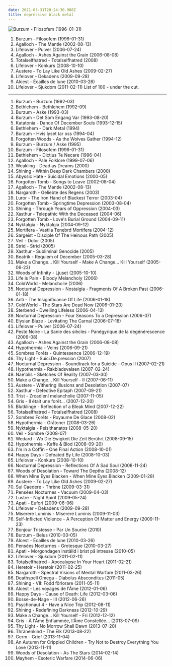 ```yaml
---
date: 2021-03-31T20:24:30.988Z
title: depressive black metal
---
```

![Burzum - Filosofem (1996-01-31)](http://coverartarchive.org/release/1ce9177c-62a0-4403-a7ee-7359026fcbf6/24337783733-500.jpg "Burzum - Filosofem (1996-01-31)")
1. <span title="#black_metal #ambient_black_metal">Burzum - Filosofem (1996-01-31)</span>
2. <span title="#folk_metal #doom_metal #black_metal #2002">Agalloch - The Mantle (2002-08-13)</span>
3. <span title="#black_metal #depressive_black_metal #depressive_rock #metal">Lifelover - Pulver (2006-07-24)</span>
4. <span title="#doom_metal #folk_metal #progressive_metal #atmospheric_metal #black_metal #2006">Agalloch - Ashes Against the Grain (2006-08-08)</span>
5. <span title="#black_metal #depressive_black_metal">Totalselfhatred - Totalselfhatred (2008)</span>
6. <span title="#black_metal #depressive_black_metal #depressive_rock #post_punk">Lifelover - Konkurs (2008-10-10)</span>
7. <span title="#depressive_black_metal #black_metal #atmospheric_black_metal #blackgaze">Austere - To Lay Like Old Ashes (2009-02-27)</span>
8. <span title="#depressive_black_metal #black_metal #depressive_rock">Lifelover - Dekadens (2009-09-28)</span>
9. <span title="#shoegaze #2010 #atmospheric_black_metal #post_rock #blackgaze">Alcest - Écailles de lune (2010-03-26)</span>
10. <span title="#black_metal #depressive_black_metal #post_punk #depressive_rock">Lifelover - Sjukdom (2011-02-11)</span>
List of 100 - under the cut.
<!-- more -->
-----
1. <span title="#black_metal">Burzum - Burzum (1992-03)</span>
2. <span title="#black_metal #female_fronted_metal #metal #depressive_black_metal #black_doom_metal #dark_metal #german_black_metal">Bethlehem - Bethlehem (1992-09)</span>
3. <span title="#black_metal">Burzum - Aske (1993-03)</span>
4. <span title="#black_metal">Burzum - Det Som Engang Var (1993-08-20)</span>
5. <span title="#doom_metal #death_doom_metal">Katatonia - Dance Of December Souls (1993-12-15)</span>
6. <span title="#doom_metal #black_metal #dark_metal #black_doom_metal #death_doom_metal">Bethlehem - Dark Metal (1994)</span>
7. <span title="#black_metal #ambient_black_metal">Burzum - Hvis lyset tar oss (1994-04)</span>
8. <span title="#black_metal #depressive_black_metal #true_norwegian_black_metal">Forgotten Woods - As the Wolves Gather (1994-12)</span>
9. <span title="#black_metal">Burzum - Burzum / Aske (1995)</span>
10. <span title="#black_metal #ambient_black_metal">Burzum - Filosofem (1996-01-31)</span>
11. <span title="#black_metal #dark_metal #depressive_black_metal #suicidal_black_metal">Bethlehem - Dictius Te Necare (1996-04)</span>
12. <span title="#folk_metal #doom_metal #black_metal">Agalloch - Pale Folklore (1999-07-06)</span>
13. <span title="#black_metal #atmospheric_black_metal">Weakling - Dead as Dreams (2000)</span>
14. <span title="#depressive_black_metal #black_metal">Shining - Within Deep Dark Chambers (2000)</span>
15. <span title="#black_metal #depressive_black_metal #suicidal_black_metal">Abyssic Hate - Suicidal Emotions (2000-05)</span>
16. <span title="#depressive_black_metal #suicidal_black_metal #black_metal #black_doom_metal #doom_metal">Forgotten Tomb - Songs to Leave (2002-08-04)</span>
17. <span title="#folk_metal #doom_metal #black_metal #2002">Agalloch - The Mantle (2002-08-13)</span>
18. <span title="#black_metal #depressive_black_metal #suicidal_black_metal">Nargaroth - Geliebte des Regens (2003)</span>
19. <span title="#black_metal #depressive_black_metal #2003 #german #suicidal_black_metal #dsbm #kvlt #i_will_play_this_song_after_killing_10_million_jews_with_a_blunt_knife #near_flawless_albums #tver_uzhniy #favorite_bm">Luror - The Iron Hand of Blackest Terror (2003-04)</span>
20. <span title="#black_metal #suicidal_black_metal #depressive_black_metal #black_doom_metal">Forgotten Tomb - Springtime Depression (2003-08-04)</span>
21. <span title="#black_metal #soundtrack_for_my_suicide #depressive_black_metal #dsbm">Shining - Through Years of Oppression (2004-03)</span>
22. <span title="#black_metal #depressive_black_metal">Xasthur - Telepathic With the Deceased (2004-06)</span>
23. <span title="#suicidal_black_metal #depressive_black_metal #black_metal">Forgotten Tomb - Love's Burial Ground (2004-09-11)</span>
24. <span title="#depressive_black_metal">Nyktalgia - Nyktalgia (2004-09-12)</span>
25. <span title="#depressive_black_metal #black_metal #suicidal_black_metal">Mortifera - Vastiia Tenebrd Mortifera (2004-12)</span>
26. <span title="#black_metal">Sargeist - Disciple Of The Heinous Path (2005)</span>
27. <span title="#atmospheric_black_metal #depressive_black_metal #black_metal #suicidal_black_metal">Veil - Dolor (2005)</span>
28. <span title="#black_metal #1994 #2007 #classic #norwegian #melodic_black_metal #atmospheric_black_metal #depressive_black_metal #malicious">Strid - Strid (2005)</span>
29. <span title="#black_metal #depressive_black_metal">Xasthur - Subliminal Genocide (2005)</span>
30. <span title="#black_metal #depressive_black_metal #doom_metal #black_doom_metal">Beatrik - Requiem of December (2005-03-28)</span>
31. <span title="#depressive_black_metal #black_metal #ambient #suicidal_black_metal #total_holocaust #known_albums">Make a Change... Kill Yourself - Make A Change... Kill Yourself (2005-06-23)</span>
32. <span title="#depressive_black_metal #dsbm #swedish_black_metal #worst_ever #excellent_streamability #free_complete_album_to_check_out">Woods of Infinity - Ljuset (2005-10-10)</span>
33. <span title="#depressive_black_metal #black_metal #sad #suicidal_black_metal #dsbm">Life is Pain - Bloody Melancholy (2006)</span>
34. <span title="#black_metal #depressive_black_metal">ColdWorld - Melancholie (2006)</span>
35. <span title="#black_metal #suicidal_black_metal #depressive_black_metal #black_doom_metal #dsbm #depressive_suicidal_black_metal">Nocturnal Depression - Nostalgia - Fragments Of A Broken Past (2006-01-18)</span>
36. <span title="#black_metal #depressive_black_metal">Anti - The Insignificance Of Life (2006-01-18)</span>
37. <span title="#black_metal #depressive_black_metal">ColdWorld - The Stars Are Dead Now (2006-01-20)</span>
38. <span title="#black_metal #depressive_black_metal #dsbm #suicidal_black_metal">Sterbend - Dwelling Lifeless (2006-04-13)</span>
39. <span title="#depressive_black_metal #black_metal">Nocturnal Depression - Four Seasons To a Depression (2006-07)</span>
40. <span title="#depressive_black_metal #black_metal #atmospheric_black_metal #funeral_doom #2006">Elysian Blaze - Levitating The Carnal (2006-07-18)</span>
41. <span title="#black_metal #depressive_black_metal #depressive_rock #metal">Lifelover - Pulver (2006-07-24)</span>
42. <span title="#black_metal #depressive_black_metal">Peste Noire - La Sanie des siècles - Panégyrique de la dégénérescence (2006-08)</span>
43. <span title="#doom_metal #folk_metal #progressive_metal #atmospheric_metal #black_metal #2006">Agalloch - Ashes Against the Grain (2006-08-08)</span>
44. <span title="#black_metal #depressive_black_metal #2006 #dsbm">Hypothermia - Veins (2006-09-21)</span>
45. <span title="#black_metal #depressive_black_metal">Sombres Forêts - Quintessence (2006-12-19)</span>
46. <span title="#black_metal #depressive_black_metal">Thy Light - Suici.De.pression (2007)</span>
47. <span title="#depressive_black_metal">Nocturnal Depression - Soundtrack for a Suicide - Opus II (2007-02-21)</span>
48. <span title="#atmospheric #depressive_black_metal">Hypothermia - Rakbladsvalsen (2007-02-24)</span>
49. <span title="#black_metal #depressive_black_metal">Nae'blis - Sketches Of Reality (2007-03-30)</span>
50. <span title="#depressive_black_metal #black_metal #ambient #suicidal_black_metal #total_holocaust #known_albums">Make a Change... Kill Yourself - II (2007-06-11)</span>
51. <span title="#black_metal #atmospheric_black_metal #depressive_black_metal">Austere - Withering Illusions and Desolation (2007-07)</span>
52. <span title="#black_metal #depressive_black_metal #suicidal_black_metal">Xasthur - Defective Epitaph (2007-09-21)</span>
53. <span title="#black_metal #depressive_black_metal #dsbm #suicidal_black_metal">Trist - Zrcadlení melancholie (2007-11-05)</span>
54. <span title="#depressive_black_metal #atmospheric_black_metal">Gris - Il était une forêt... (2007-12-20)</span>
55. <span title="#black_metal #black #atmospheric_black_metal #depressive_black_metal #post_black_metal #favorite_bm">Blutklinge - Reflection of a Bleak Mind (2007-12-22)</span>
56. <span title="#black_metal #depressive_black_metal">Totalselfhatred - Totalselfhatred (2008)</span>
57. <span title="#depressive_black_metal #atmospheric_black_metal">Sombres Forêts - Royaume De Glace (2008-02)</span>
58. <span title="#black_metal #atmospheric #atmospheric_black_metal #post_rock #depressive_black_metal #fucking_masterpiece #favorite_bm">Hypothermia - Gråtoner (2008-03-26)</span>
59. <span title="#depressive_black_metal">Nyktalgia - Peisithanatos (2008-05-20)</span>
60. <span title="#depressive_black_metal">Veil - Sombre (2008-07)</span>
61. <span title="#post_rock #atmospheric #atmospheric_black_metal #depressive_black_metal #post_black_metal #ohuenno">Wedard - Wo Die Ewigkeit Die Zeit Berührt (2008-09-15)</span>
62. <span title="#black_metal #swedish #post_rock #sweden #depressive_black_metal #atmospheric #slowcore #swedish_black_metal #slowcore_black_metal">Hypothermia - Kaffe & Blod (2008-09-20)</span>
63. <span title="#black_metal #metal #depressive_black_metal #dsbm #2008 #usa #american #2000_s #us #suicidal_black_metal #usbm #us_metal #depressive_suicidal_black_metal #american_metal #us_black_metal #american_black_metal #usa_black_metal #2008_metal #2000_s_metal #usa_metal #2000_s_black_metal #2008_black_metal">I'm in a Coffin - One Final Action (2008-10-01)</span>
64. <span title="#black_metal #suicidal_black_metal #depressive_black_metal #dsbm">Happy Days - Defeated By Life (2008-10-03)</span>
65. <span title="#black_metal #depressive_black_metal #depressive_rock #post_punk">Lifelover - Konkurs (2008-10-10)</span>
66. <span title="#black_metal #depressive_black_metal">Nocturnal Depression - Reflections Of A Sad Soul (2008-11-24)</span>
67. <span title="#black_metal #depressive_black_metal">Woods of Desolation - Toward The Depths (2008-12)</span>
68. <span title="#depressive_black_metal #2009 #dsbm #atmospheric_depressive_black_metal">When Mine Eyes Blacken - When Mine Eyes Blacken (2009-01-28)</span>
69. <span title="#depressive_black_metal #black_metal #atmospheric_black_metal #blackgaze">Austere - To Lay Like Old Ashes (2009-02-27)</span>
70. <span title="#depressive_black_metal">Sui Caedere - Thrène (2009-03-31)</span>
71. <span title="#black_metal #french #depressive_black_metal">Pensées Nocturnes - Vacuum (2009-04-03)</span>
72. <span title="#ambient_black_metal #atmospheric_black_metal #black_metal #depressive_black_metal">Lustre - Night Spirit (2009-05-24)</span>
73. <span title="#depressive_black_metal #albums_i_own_on_cd #known_albums #favorite_bm">Apati - Eufori (2009-06-06)</span>
74. <span title="#depressive_black_metal #black_metal #depressive_rock">Lifelover - Dekadens (2009-09-28)</span>
75. <span title="#black_metal #atmospheric_black_metal #depressive_black_metal">Miserere Luminis - Miserere Luminis (2009-11-03)</span>
76. <span title="#atmospheric_black_metal #depressive_black_metal #post_black_metal #blackwave">Self-Inflicted Violence - A Perception Of Matter and Energy (2009-11-23)</span>
77. <span title="#depressive_black_metal #suicidal_black_metal">Bonjour Tristesse - Par Un Sourire (2010)</span>
78. <span title="#black_metal #atmospheric_black_metal">Burzum - Belus (2010-03-05)</span>
79. <span title="#shoegaze #2010 #atmospheric_black_metal #post_rock #blackgaze">Alcest - Écailles de lune (2010-03-26)</span>
80. <span title="#2010 #black_metal #depressive_black_metal #neoclassical_black_metal">Pensées Nocturnes - Grotesque (2010-03-27)</span>
81. <span title="#depressive_black_metal #depressive_rock #post_black_metal #black_metal #emocore">Apati - Morgondagen inställd i brist på intresse (2010-05)</span>
82. <span title="#black_metal #depressive_black_metal #post_punk #depressive_rock">Lifelover - Sjukdom (2011-02-11)</span>
83. <span title="#2011 #black_metal #atmospheric_black_metal #depressive_black_metal">Totalselfhatred - Apocalypse In Your Heart (2011-02-21)</span>
84. <span title="#atmospheric_black_metal #depressive_black_metal #2011 #black_metal #shoegaze #post_black_metal #blackgaze">Heretoir - Heretoir (2011-02-25)</span>
85. <span title="#2011 #black_metal #ambient_black_metal #atmospheric_black_metal #depressive_black_metal">Nargaroth - Spectral Visions of Mental Warfare (2011-03-26)</span>
86. <span title="#black_metal #progressive_black_metal #2011 #ep #depressive_black_metal #avant_garde_black_metal #norma_evangelium_diaboli">Deathspell Omega - Diabolus Absconditus (2011-05)</span>
87. <span title="#black_metal #2011 #progressive_black_metal #suicidal_black_metal #depressive_black_metal">Shining - VII: Född förlorare (2011-05-11)</span>
88. <span title="#2012 #shoegaze #post_rock">Alcest - Les voyages de l'Âme (2012-01-06)</span>
89. <span title="#black_metal #depressive_black_metal #dsbm #depressive_suicidal_black_metal">Happy Days - Cause of Death: Life (2012-03-06)</span>
90. <span title="#black_metal #post_rock #post_metal #2012 #atmospheric_black_metal #depressive_black_metal">Bosse-de-Nage - III (2012-06-26)</span>
91. <span title="#black_metal #depressive_black_metal #dsbm #depressive_suicidal_black_metal #post_black_metal #post_suicidal_black_metal #favorite_bm">Psychonaut 4 - Have a Nice Trip (2012-08-11)</span>
92. <span title="#2012 #black_metal #progressive_black_metal #depressive_black_metal">Shining - Redefining Darkness (2012-10-29)</span>
93. <span title="#depressive_black_metal #black_metal #suicidal_black_metal">Make a Change... Kill Yourself - Fri (2012-12-12)</span>
94. <span title="#2013 #atmospheric_black_metal #depressive_black_metal">Gris - À l'Âme Enflammée, l'Äme Constellée... (2013-07-09)</span>
95. <span title="#depressive_black_metal #atmospheric_black_metal">Thy Light - No Morrow Shall Dawn (2013-07-20)</span>
96. <span title="#blackgaze #suicidal_black_metal #depressive_black_metal">Thränenkind - The Elk (2013-08-22)</span>
97. <span title="#2013 #depressive_black_metal #post_black_metal #blackgaze #god_tier #id_3">Germ - Grief (2013-11-04)</span>
98. <span title="#black_metal #experimental #depressive_black_metal #blackgaze">An Autumn for Crippled Children - Try Not to Destroy Everything You Love (2013-11-11)</span>
99. <span title="#atmospheric_black_metal #2014 #depressive_black_metal #blackgaze">Woods of Desolation - As The Stars (2014-02-14)</span>
100. <span title="#black_metal">Mayhem - Esoteric Warfare (2014-06-06)</span>
